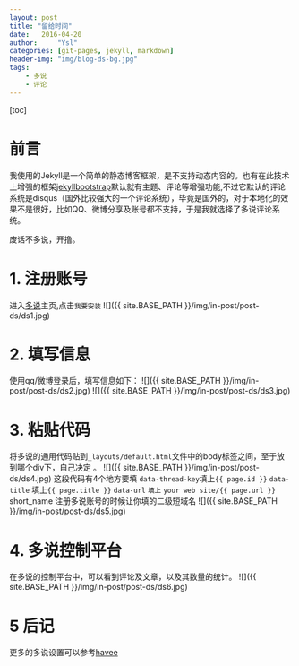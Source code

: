 ```yaml
---
layout: post
title: "留给时间"
date:   2016-04-20  
author:     "Ysl"
categories: [git-pages, jekyll, markdown]
header-img: "img/blog-ds-bg.jpg"
tags:
    - 多说
    - 评论
---
```

[toc]
 
# 前言
我使用的Jekyll是一个简单的静态博客框架，是不支持动态内容的。也有在此技术上增强的框架[jekyllbootstrap](http://jekyllbootstrap.com/blog)默认就有主题、评论等增强功能,不过它默认的评论系统是disqus（国外比较强大的一个评论系统），毕竟是国外的，对于本地化的效果不是很好，比如QQ、微博分享及账号都不支持，于是我就选择了多说评论系统。
 
废话不多说，开撸。

# 1. 注册账号
进入[多说](http://duoshuo.com/)主页,点击`我要安装`
![]({{ site.BASE_PATH }}/img/in-post/post-ds/ds1.jpg)

# 2. 填写信息
使用qq/微博登录后，填写信息如下：
![]({{ site.BASE_PATH }}/img/in-post/post-ds/ds2.jpg)
![]({{ site.BASE_PATH }}/img/in-post/post-ds/ds3.jpg)
# 3. 粘贴代码
将多说的通用代码贴到`_layouts/default.html`文件中的body标签之间，至于放到哪个div下，自己决定 。
![]({{ site.BASE_PATH }}/img/in-post/post-ds/ds4.jpg)
这段代码有4个地方要填
`data-thread-key`填上`{{ page.id }}`
`data-title` 填上`{{ page.title }}`
`data-url` `填上` `your web site/{{ page.url }}`
short_name 注册多说账号的时候让你填的二级短域名
![]({{ site.BASE_PATH }}/img/in-post/post-ds/ds5.jpg)
# 4. 多说控制平台
在多说的控制平台中，可以看到评论及文章，以及其数量的统计。
![]({{ site.BASE_PATH }}/img/in-post/post-ds/ds6.jpg)

# 5 后记
更多的多说设置可以参考[havee](http://havee.me/internet/2013-07/add-duoshuo-commemt-system-into-jekyll.html)